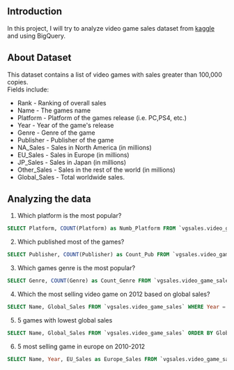 ## Introduction
In this project, I will try to analyze video game sales dataset from [kaggle](https://www.kaggle.com/datasets/gregorut/videogamesales) and using BigQuery.

## About Dataset
This dataset contains a list of video games with sales greater than 100,000 copies.  
Fields include:
*	Rank - Ranking of overall sales
*	Name - The games name
*	Platform - Platform of the games release (i.e. PC,PS4, etc.)
*	Year - Year of the game's release
*	Genre - Genre of the game
*	Publisher - Publisher of the game
*	NA_Sales - Sales in North America (in millions)
*	EU_Sales - Sales in Europe (in millions)
*	JP_Sales - Sales in Japan (in millions)
*	Other_Sales - Sales in the rest of the world (in millions)
*	Global_Sales - Total worldwide sales.

## Analyzing the data
1. Which platform is the most popular?  
```sql
SELECT Platform, COUNT(Platform) as Numb_Platform FROM `vgsales.video_game_sales` GROUP BY Platform ORDER BY Numb_Platform DESC LIMIT 5;
```
2. Which published most of the games?
```sql
SELECT Publisher, COUNT(Publisher) as Count_Pub FROM `vgsales.video_game_sales` GROUP BY Publisher ORDER BY Count_Pub DESC LIMIT 5;
```
3. Which games genre is the most popular?
```sql
SELECT Genre, COUNT(Genre) as Count_Genre FROM `vgsales.video_game_sales` GROUP BY Genre ORDER BY Count_Genre DESC LIMIT 5;
```
4. Which the most selling video game on 2012 based on global sales?
```sql
SELECT Name, Global_Sales FROM `vgsales.video_game_sales` WHERE Year = '2012' ORDER BY Global_Sales DESC LIMIT 5;
```
5. 5 games with lowest global sales
```sql
SELECT Name, Global_Sales FROM `vgsales.video_game_sales` ORDER BY Global_Sales ASC LIMIT 5;
```
6. 5 most selling game in europe on 2010-2012
```sql
SELECT Name, Year, EU_Sales as Europe_Sales FROM `vgsales.video_game_sales` WHERE Year BETWEEN '2010' AND '2012' ORDER BY Europe_Sales DESC LIMIT 5;
```
